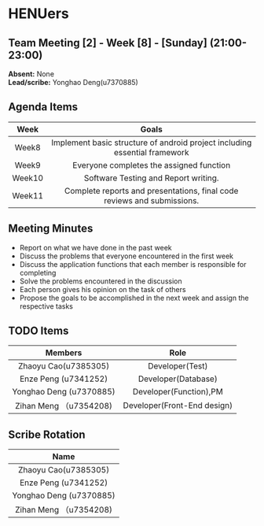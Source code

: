 # HENUers

## Team Meeting [2] - Week [8] - [Sunday] (21:00-23:00)
**Absent:**
None<br>
**Lead/scribe:**
Yonghao  Deng(u7370885)

## Agenda Items
| Week | Goals |
| :---: | :---: |
| Week8 | Implement basic structure of android project including essential framework |
| Week9 | Everyone completes the assigned function |
| Week10 | Software Testing and Report writing. |
| Week11 | Complete reports and presentations, final code reviews and submissions. |

## Meeting Minutes
- Report on what we have done in the past week
- Discuss the problems that everyone encountered in the first week
- Discuss the application functions that each member is responsible for completing
- Solve the problems encountered in the discussion
- Each person gives his  opinion on the task of others
- Propose the goals to be accomplished in the next week and assign the respective tasks

## TODO Items
| Members | Role |
| :---: | :---: |
| Zhaoyu Cao(u7385305) | Developer(Test) |
| Enze Peng (u7341252) | Developer(Database) |
| Yonghao Deng (u7370885) | Developer(Function),PM |
| Zihan Meng （u7354208) | Developer(Front-End design) |

## Scribe Rotation

| Name |
| :---: |
| Zhaoyu Cao(u7385305) |
| Enze Peng (u7341252) |
| Yonghao Deng (u7370885) |
| Zihan Meng （u7354208) |
